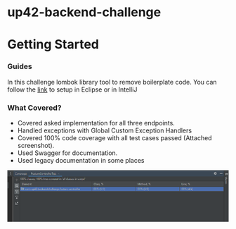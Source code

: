 # up42-backend-challenge 

# Getting Started

### Guides
In this challenge lombok library tool to remove boilerplate code. You can follow the [link](https://www.baeldung.com/lombok-ide) to setup in Eclipse or in IntelliJ


### What Covered?
* Covered asked implementation for all three endpoints.
* Handled exceptions with Global Custom Exception Handlers 
* Covered 100% code coverage with all test cases passed (Attached screenshot).
* Used Swagger for documentation.
* Used legacy documentation in some places


![img.png](img.png)